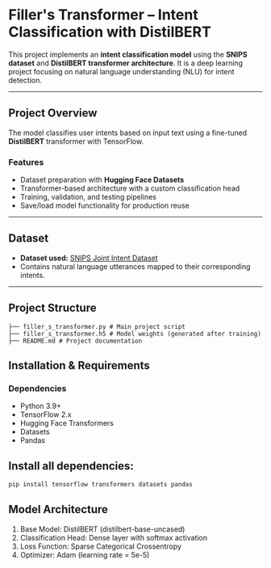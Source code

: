 # Filler's Transformer – Intent Classification with DistilBERT

This project implements an **intent classification model** using the **SNIPS dataset** and **DistilBERT transformer architecture**. It is a deep learning project focusing on natural language understanding (NLU) for intent detection.

---

## Project Overview

The model classifies user intents based on input text using a fine-tuned **DistilBERT** transformer with TensorFlow.

### Features
- Dataset preparation with **Hugging Face Datasets**
- Transformer-based architecture with a custom classification head
- Training, validation, and testing pipelines
- Save/load model functionality for production reuse

---

## Dataset

- **Dataset used:** [SNIPS Joint Intent Dataset](https://huggingface.co/datasets/bkonkle/snips-joint-intent)
- Contains natural language utterances mapped to their corresponding intents.

---

## Project Structure
```
├── filler_s_transformer.py # Main project script
├── filler_s_transformer.h5 # Model weights (generated after training)
├── README.md # Project documentation
```

## Installation & Requirements

### Dependencies
- Python 3.9+
- TensorFlow 2.x
- Hugging Face Transformers
- Datasets
- Pandas

## Install all dependencies:
```bash
pip install tensorflow transformers datasets pandas
```

## Model Architecture

1) Base Model: DistilBERT (distilbert-base-uncased)
2) Classification Head: Dense layer with softmax activation
3) Loss Function: Sparse Categorical Crossentropy
4) Optimizer: Adam (learning rate = 5e-5)
